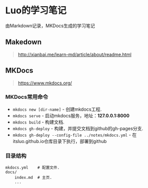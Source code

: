 # Luo的学习笔记 

由Markdown记录，MKDocs生成的学习笔记

## Makedown

> http://xianbai.me/learn-md/article/about/readme.html

## MKDocs

> https://www.mkdocs.org/

### MKDocs常用命令

* `mkdocs new [dir-name]` - 创建mkdocs工程.
* `mkdocs serve` - 启动mkdocs服务，地址：**127.0.0.1:8000** 
* `mkdocs build` - 构建文档.
* `mkdocs gh-deploy` - 构建，并提交文档到github的gh-pages分支.
* `mkdocs gh-deploy --config-file ../notes/mkdocs.yml` - 在itsluo.github.io仓库目录下执行，部署到github 

### 目录结构
```
mkdocs.yml    # 配置文件.   
docs/   
    index.md  # 主页.   
    ...   

```

